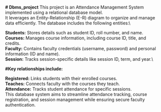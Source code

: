 **# Dbms_project**
This project is an Attendance Management System implemented using a relational database model.\
It leverages an Entity-Relationship (E-R) diagram to organize and manage data efficiently. The database includes the following entities:\

**Students:** Stores details such as student ID, roll number, and name.\
**Courses:** Manages course information, including course ID, title, and credits.\
**Faculty:** Contains faculty credentials (username, password) and personal information (ID and name).\
**Session:** Tracks session-specific details like session ID, term, and year.\

**#Key relationships include:**

**Registered:** Links students with their enrolled courses.\
**Teaches:** Connects faculty with the courses they teach.\
**Attendance:** Tracks student attendance for specific sessions.\
This database system aims to streamline attendance tracking, course registration, and session management while ensuring secure faculty authentication.
